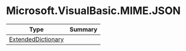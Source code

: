 ﻿
# Microsoft.VisualBasic.MIME.JSON

|Type|Summary|
|----|-------|
|[ExtendedDictionary](./ExtendedDictionary.md)||

